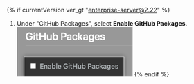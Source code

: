 {% if currentVersion ver_gt "enterprise-server@2.22" %}
1. Under "GitHub Packages", select **Enable GitHub Packages**.
  ![Checkbox to enable GitHub Packages from Enterprise Management Console menu](/assets/images/help/package-registry/enable-github-packages.png)
{% endif %}
